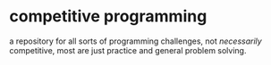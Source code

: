 # competitive programming
a repository for all sorts of programming challenges, not _necessarily_ competitive, most are just practice and general problem solving.
